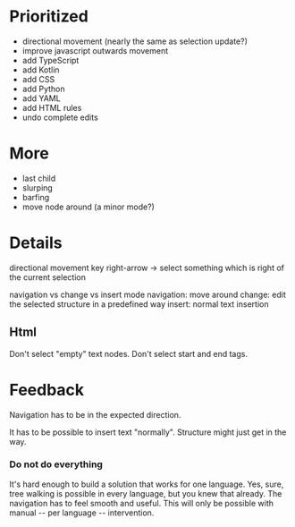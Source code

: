 # Prioritized

- directional movement (nearly the same as selection update?)
- improve javascript outwards movement
- add TypeScript
- add Kotlin
- add CSS
- add Python
- add YAML
- add HTML rules
- undo complete edits

# More

- last child
- slurping
- barfing
- move node around (a minor mode?)

# Details

directional movement
key right-arrow -> select something which is right of the current selection

navigation vs change vs insert mode
navigation: move around
change: edit the selected structure in a predefined way
insert: normal text insertion

## Html

Don't select "empty" text nodes.
Don't select start and end tags.

# Feedback

Navigation has to be in the expected direction.

It has to be possible to insert text "normally". Structure might just get in the way.






### Do not do everything

It's hard enough to build a solution that works for one language. Yes, sure, tree walking is possible in every language, but you knew that already. The navigation has to feel smooth and useful. This will only be possible with manual -- per language -- intervention.

